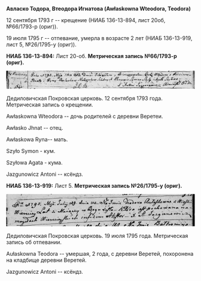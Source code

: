 **Авласко Тодора, Втеодора Игнатова (Awłaskowna Wteodora, Teodora)**

12 сентября 1793 г -- крещение (НИАБ 136-13-894, лист 20об, №66/1793-р
(ориг)).

19 июля 1795 г -- отпевание, умерла в возрасте 2 лет (НИАБ 136-13-919,
лист 5, №26/1795-у (ориг)).

**НИАБ 136-13-894:** Лист 20-об. **Метрическая запись №66/1793-р
(ориг).**

![](./media/2f6df64cf4bba27a785e0abbf6f9a8048ee272c3.png)

Дедиловичская Покровская церковь. 12 сентября 1793 года. Метрическая
запись о крещении.

Awłaskowna Wteodora -- дочь родителей с деревни Веретеи.

Awłasko Jhnat -- отец.

Awłaskowa Ryna-- мать.

Szyło Symon - кум.

Szyłowa Agata - кума.

Jazgunowicz Antoni -- ксёндз.

**НИАБ 136-13-919:** Лист 5. **Метрическая запись №26/1795-у (ориг).**

![](./media/112c490e5bddc577f4f1e4e08617923eaa8ef20e.png)

Дедиловичская Покровская церковь. 19 июля 1795 года. Метрическая запись
об отпевании.

Aułaskowna Teodora -- умершая, 2 года, с деревни Веретей, похоронена на
кладбище деревни Веретей.

Jazgunowicz Antoni -- ксёндз.
